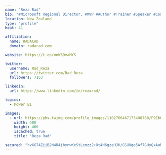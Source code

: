 ```yaml
---
name: "Reza Rad"
bio: "#Microsoft Regional Director, #MVP #Author #Trainer #Speaker #Coach #Consultant #PowerBI "
location: New Zealand
type: "profile"
heat: 41

affiliation:
  name: RADACAD
  domain: radacad.com

website: https://t.co/mnW39vaMYS

twitter:
  username: Rad_Reza
  url: https://twitter.com/Rad_Reza
  followers: 7163

linkedin:
  url: https://www.linkedin.com/in/rezarad/

topics:
  - Power BI

images:
  - url: https://pbs.twimg.com/profile_images/1102766467173408768/F9EbQENa_400x400.png
    width: 400
    height: 400
    isCached: true
    title: "Reza Rad"

secured: "hvXG7AZjiB2N4R4jbynwKxStLcmzz2+8t4N6gzeHJH/GSUOgo5Af7GHyQxAuMGKm2DT8XSm+cYyyO3JMBvrb1MJUdrvXAseppdD0HZnSwZDSTrHjazwTDHfCnSIdtyyLvU3nHcict3PfM5KuFeU63l6RogLPkoA7W/t+ZlUr27UrI3EDSkoVJ+CSdsifCfVkCJ7o4h0vGcNlaqSA+zqaaoXrRPCIUCM/V4kMLMyk01LOqZWF3bnhxc+RLCCHU9dzSkya9qD1KkRnwA2W7ME9vN3p3BW0rFoHBw+jNYtUktZ+Jsu1SEmgxlYteLoq1KlukGVl9TRkk4/MTtcsk3uQipFu+DS6vCAS9WJIGei2shWttl9NrLbs7r/VHd7RVkTS+a4bTl/RcYPhIVfSQyM9mw88rmJKOXvDkuMiOkKkZno=;d4IMSLs3S2wqQxDcxVVuNQ=="
---
```



